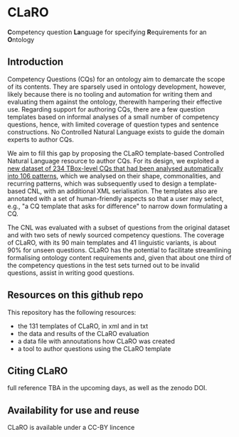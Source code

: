 # CLaRO
**C**ompetency question **La**nguage for specifying **R**equirements for an **O**ntology

## Introduction
Competency Questions (CQs) for an ontology aim to demarcate the scope of its contents. They are  sparsely used in ontology development, however, likely because there is no tooling and automation for writing them and evaluating them against the ontology, therewith hampering their effective use. Regarding support for authoring CQs, there are a few question templates based on informal analyses of a small number of competency questions, hence, with limited coverage of question types and sentence constructions. No Controlled Natural Language exists to guide the domain experts to author CQs. 

We aim to fill this gap by proposing the CLaRO template-based Controlled Natural Language  resource to author CQs. For its design, we exploited a [new dataset of 234 TBox-level CQs that had been analysed automatically into 106 patterns](https://github.com/CQ2SPARQLOWL/Dataset), which we analysed on their shape, commonalities, and recurring patterns, which was subsequently used to design a template-based CNL, with an additional XML serialisation. The templates also are annotated with a set of human-friendly aspects so that a user may select, e.g., "a CQ template that asks for difference" to narrow down formulating a CQ. 

The CNL was evaluated with a subset of questions from the original dataset and with two sets of newly sourced competency questions. The coverage of CLaRO, with its 90 main templates and 41 linguistic variants, is about 90% for unseen questions. CLaRO has the potential to facilitate streamlining formalising ontology content requirements and, given that about one third of the competency questions in the test sets turned out to be invalid questions, assist in writing good questions.  

## Resources on this github repo
This repository has the following resources:
- the 131 templates of CLaRO, in xml and in txt
- the data and results of the CLaRO evaluation
- a data file with annoutations how CLaRO was created
- a tool to author questions using the CLaRO template

## Citing CLaRO
full reference TBA in the upcoming days, as well as the zenodo DOI.

## Availability for use and reuse
CLaRO is available under a CC-BY lincence
